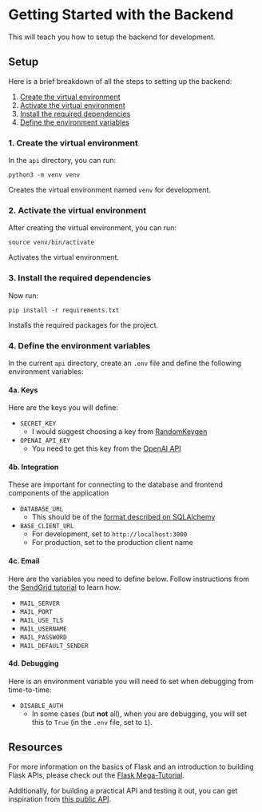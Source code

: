 # Getting Started with the Backend

This will teach you how to setup the backend for development.

## Setup

Here is a brief breakdown of all the steps to setting up the backend:
1. [Create the virtual environment](#1-create-the-virtual-environment)
2. [Activate the virtual environment](#2-activate-the-virtual-environment)
3. [Install the required dependencies](#3-install-the-required-dependencies)
4. [Define the environment variables](#4-define-the-environment-variables)

### 1. Create the virtual environment

In the `api` directory, you can run:

```
python3 -m venv venv
```

Creates the virtual environment named `venv` for development.

### 2. Activate the virtual environment

After creating the virtual environment, you can run:

```
source venv/bin/activate
```

Activates the virtual environment.

### 3. Install the required dependencies

Now run:

```
pip install -r requirements.txt
```

Installs the required packages for the project.

### 4. Define the environment variables

In the current `api` directory, create an `.env` file and define the following environment variables:

#### 4a. Keys

Here are the keys you will define:

- `SECRET_KEY`
  - I would suggest choosing a key from [RandomKeygen](https://randomkeygen.com/)
- `OPENAI_API_KEY`
  - You need to get this key from the [OpenAI API](https://openai.com/blog/openai-api)

#### 4b. Integration

These are important for connecting to the database and frontend components of the application

- `DATABASE_URL`
  - This should be of the [format described on SQLAlchemy](https://docs.sqlalchemy.org/en/20/core/engines.html#database-urls)
- `BASE_CLIENT_URL`
  - For development, set to `http://localhost:3000`
  - For production, set to the production client name

#### 4c. Email

Here are the variables you need to define below. Follow instructions from the [SendGrid tutorial](https://sendgrid.com/blog/sending-emails-from-python-flask-applications-with-twilio-sendgrid/) to learn how.

- `MAIL_SERVER`
- `MAIL_PORT`
- `MAIL_USE_TLS`
- `MAIL_USERNAME`
- `MAIL_PASSWORD`
- `MAIL_DEFAULT_SENDER`

#### 4d. Debugging

Here is an environment variable you will need to set when debugging from time-to-time:

- `DISABLE_AUTH`
  - In some cases (but **not** all), when you are debugging, you will set this to `True` (in the `.env` file, set to `1`).

## Resources

For more information on the basics of Flask and an introduction to building Flask APIs, please check out the [Flask Mega-Tutorial](https://blog.miguelgrinberg.com/post/the-flask-mega-tutorial-part-i-hello-world).

Additionally, for building a practical API and testing it out, you can get inspiration from [this public API](https://github.com/miguelgrinberg/microblog-api).
